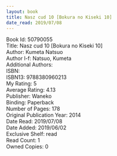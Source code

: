 ```yaml
---
layout: book
title: Nasz cud 10 [Bokura no Kiseki 10]
date_read: 2019/07/08
---
```


Book Id: 50790055<br />
Title: Nasz cud 10 [Bokura no Kiseki 10]<br />
Author: Kumeta Natsuo<br />
Author l-f: Natsuo, Kumeta<br />
Additional Authors: <br />
ISBN: <br />
ISBN13: 9788380960213<br />
My Rating: 5<br />
Average Rating: 4.13<br />
Publisher: Waneko<br />
Binding: Paperback<br />
Number of Pages: 178<br />
Original Publication Year: 2014<br />
Date Read: 2019/07/08<br />
Date Added: 2019/06/02<br />
Exclusive Shelf: read<br />
Read Count: 1<br />
Owned Copies: 0<br />


